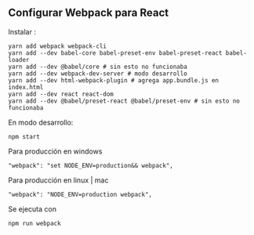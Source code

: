 ## Configurar Webpack para React

Instalar :
```
yarn add webpack webpack-cli
yarn add --dev babel-core babel-preset-env babel-preset-react babel-loader
yarn add --dev @babel/core # sin esto no funcionaba
yarn add --dev webpack-dev-server # modo desarrollo
yarn add --dev html-webpack-plugin # agrega app.bundle.js en index.html
yarn add --dev react react-dom
yarn add --dev @babel/preset-react @babel/preset-env # sin esto no funcionaba
```
En modo desarrollo:
```
npm start
```
Para producción en windows
```
"webpack": "set NODE_ENV=production&& webpack",
```
Para producción en linux | mac
```
"webpack": "NODE_ENV=production webpack",
```

Se ejecuta con
```
npm run webpack
```